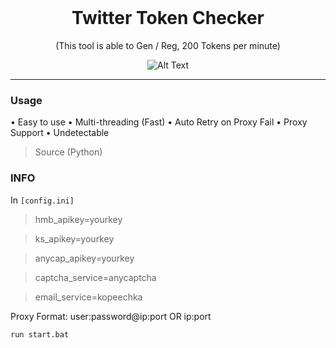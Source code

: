 <br/>
<div align="center">
  
  # Twitter Token Checker
  
  (This tool is able to Gen / Reg, 200 Tokens per minute)
  
  
  ![Alt Text](https://cdn.discordapp.com/attachments/1029152294199099443/1052309501698650172/ef86175d1167d58247e825ac7299d1d4.gif)

 
</div>

--------------------------------------

### Usage


• Easy to use
• Multi-threading (Fast)
• Auto Retry on Proxy Fail
• Proxy Support
• Undetectable
>Source (Python)

### INFO

In ```[config.ini]```

> hmb_apikey=yourkey

> ks_apikey=yourkey

> anycap_apikey=yourkey

> captcha_service=anycaptcha

> email_service=kopeechka

Proxy Format: user:password@ip:port OR ip:port

```run start.bat```
